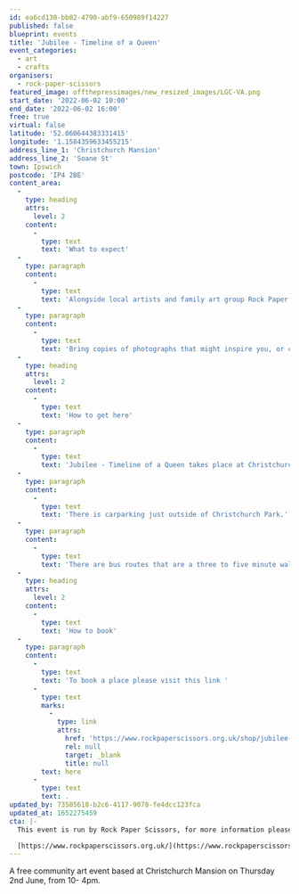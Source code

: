 ```yaml
---
id: ea6cd130-bb02-4790-abf9-650989f14227
published: false
blueprint: events
title: 'Jubilee - Timeline of a Queen'
event_categories:
  - art
  - crafts
organisers:
  - rock-paper-scissors
featured_image: offthepressimages/new_resized_images/LGC-VA.png
start_date: '2022-06-02 10:00'
end_date: '2022-06-02 16:00'
free: true
virtual: false
latitude: '52.060644383331415'
longitude: '1.1584359633455215'
address_line_1: 'Christchurch Mansion'
address_line_2: 'Soane St'
town: Ipswich
postcode: 'IP4 2BE'
content_area:
  -
    type: heading
    attrs:
      level: 2
    content:
      -
        type: text
        text: 'What to expect'
  -
    type: paragraph
    content:
      -
        type: text
        text: 'Alongside local artists and family art group Rock Paper Scissors, create a piece of work inspired by a personal memory or local history from one of the decades from the 1950s to now. '
  -
    type: paragraph
    content:
      -
        type: text
        text: 'Bring copies of photographs that might inspire you, or come and speak to our historians, see inspiring pictures and collections from Ipswich Museum.'
  -
    type: heading
    attrs:
      level: 2
    content:
      -
        type: text
        text: 'How to get here'
  -
    type: paragraph
    content:
      -
        type: text
        text: 'Jubilee - Timeline of a Queen takes place at Christchurch Mansion,IP4 2BE.'
  -
    type: paragraph
    content:
      -
        type: text
        text: 'There is carparking just outside of Christchurch Park.'
  -
    type: paragraph
    content:
      -
        type: text
        text: 'There are bus routes that are a three to five minute walk from the venue.'
  -
    type: heading
    attrs:
      level: 2
    content:
      -
        type: text
        text: 'How to book'
  -
    type: paragraph
    content:
      -
        type: text
        text: 'To book a place please visit this link '
      -
        type: text
        marks:
          -
            type: link
            attrs:
              href: 'https://www.rockpaperscissors.org.uk/shop/jubilee-timeline-of-a-queen-artists-workshops'
              rel: null
              target: _blank
              title: null
        text: here
      -
        type: text
        text: .
updated_by: 73585618-b2c6-4117-9078-fe4dcc123fca
updated_at: 1652275459
cta: |-
  This event is run by Rock Paper Scissors, for more information please get in touch via:

  [https://www.rockpaperscissors.org.uk/](https://www.rockpaperscissors.org.uk/)
---
```

A free community art event based at Christchurch Mansion on Thursday 2nd June, from 10- 4pm.